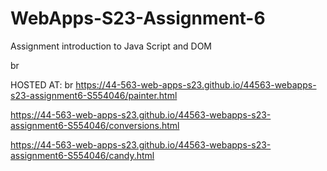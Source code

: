
# WebApps-S23-Assignment-6
Assignment introduction to Java Script and DOM

br

HOSTED AT:
br
https://44-563-web-apps-s23.github.io/44563-webapps-s23-assignment6-S554046/painter.html

https://44-563-web-apps-s23.github.io/44563-webapps-s23-assignment6-S554046/conversions.html

https://44-563-web-apps-s23.github.io/44563-webapps-s23-assignment6-S554046/candy.html

